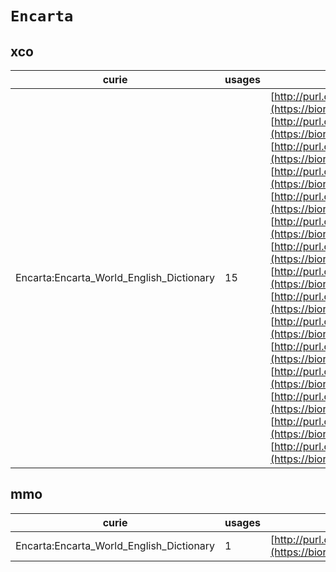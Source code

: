 # `Encarta`

## xco

| curie                                    |   usages | nodes                                                                                                                                                                                                                                                                                                                                                                                                                                                                                                                                                                                                                                                                                                                                                                                                                                                                                                                                                                                                                                                                                                                                                                                                                                                                                                                                                                                                                                                                                                                                                                                                                                                                                                                                                         |
|------------------------------------------|----------|---------------------------------------------------------------------------------------------------------------------------------------------------------------------------------------------------------------------------------------------------------------------------------------------------------------------------------------------------------------------------------------------------------------------------------------------------------------------------------------------------------------------------------------------------------------------------------------------------------------------------------------------------------------------------------------------------------------------------------------------------------------------------------------------------------------------------------------------------------------------------------------------------------------------------------------------------------------------------------------------------------------------------------------------------------------------------------------------------------------------------------------------------------------------------------------------------------------------------------------------------------------------------------------------------------------------------------------------------------------------------------------------------------------------------------------------------------------------------------------------------------------------------------------------------------------------------------------------------------------------------------------------------------------------------------------------------------------------------------------------------------------|
| Encarta:Encarta_World_English_Dictionary |       15 | [http://purl.obolibrary.org/obo/XCO:0000003](https://bioregistry.io/http://purl.obolibrary.org/obo/XCO:0000003), [http://purl.obolibrary.org/obo/XCO:0000004](https://bioregistry.io/http://purl.obolibrary.org/obo/XCO:0000004), [http://purl.obolibrary.org/obo/XCO:0000005](https://bioregistry.io/http://purl.obolibrary.org/obo/XCO:0000005), [http://purl.obolibrary.org/obo/XCO:0000006](https://bioregistry.io/http://purl.obolibrary.org/obo/XCO:0000006), [http://purl.obolibrary.org/obo/XCO:0000007](https://bioregistry.io/http://purl.obolibrary.org/obo/XCO:0000007), [http://purl.obolibrary.org/obo/XCO:0000008](https://bioregistry.io/http://purl.obolibrary.org/obo/XCO:0000008), [http://purl.obolibrary.org/obo/XCO:0000061](https://bioregistry.io/http://purl.obolibrary.org/obo/XCO:0000061), [http://purl.obolibrary.org/obo/XCO:0000064](https://bioregistry.io/http://purl.obolibrary.org/obo/XCO:0000064), [http://purl.obolibrary.org/obo/XCO:0000071](https://bioregistry.io/http://purl.obolibrary.org/obo/XCO:0000071), [http://purl.obolibrary.org/obo/XCO:0000072](https://bioregistry.io/http://purl.obolibrary.org/obo/XCO:0000072), [http://purl.obolibrary.org/obo/XCO:0000073](https://bioregistry.io/http://purl.obolibrary.org/obo/XCO:0000073), [http://purl.obolibrary.org/obo/XCO:0000082](https://bioregistry.io/http://purl.obolibrary.org/obo/XCO:0000082), [http://purl.obolibrary.org/obo/XCO:0000296](https://bioregistry.io/http://purl.obolibrary.org/obo/XCO:0000296), [http://purl.obolibrary.org/obo/XCO:0000357](https://bioregistry.io/http://purl.obolibrary.org/obo/XCO:0000357), [http://purl.obolibrary.org/obo/XCO:0000526](https://bioregistry.io/http://purl.obolibrary.org/obo/XCO:0000526) |
## mmo

| curie                                    |   usages | nodes                                                                                                           |
|------------------------------------------|----------|-----------------------------------------------------------------------------------------------------------------|
| Encarta:Encarta_World_English_Dictionary |        1 | [http://purl.obolibrary.org/obo/MMO:0000081](https://bioregistry.io/http://purl.obolibrary.org/obo/MMO:0000081) |
